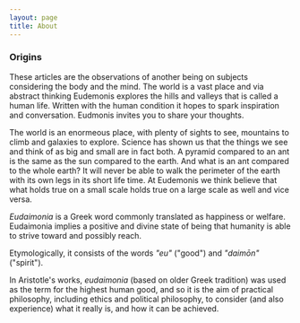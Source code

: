 ```yaml
---
layout: page
title: About
---
```


### Origins

These articles are the observations of another being on subjects considering the body and the mind. The world is a vast place and via abstract thinking Eudemonis explores the hills and valleys that is called a human life. Written with the human condition it hopes to spark inspiration and conversation. Eudmonis invites you to share your thoughts.


The world is an enormeous place, with plenty of sights to see, mountains to climb and galaxies to explore. Science has shown us that the things we see and think of as big and small are in fact both. A pyramid compared to an ant is the same as the sun compared to the earth. And what is an ant compared to the whole earth? It will never be able to walk the perimeter of the earth with its own legs in its short life time. At Eudemonis we think believe that what holds true on a small scale holds true on a large scale as well and vice versa. 


_Eudaimonia_ is a Greek word commonly translated as happiness or welfare. Eudaimonia implies a positive and divine state of being that humanity is able to strive toward and possibly reach.

Etymologically, it consists of the words _"eu"_ ("good") and _"daimōn"_ ("spirit").

In Aristotle's works, _eudaimonia_ (based on older Greek tradition) was used as the term for the highest human good, and so it is the aim of practical philosophy, including ethics and political philosophy, to consider (and also experience) what it really is, and how it can be achieved.
